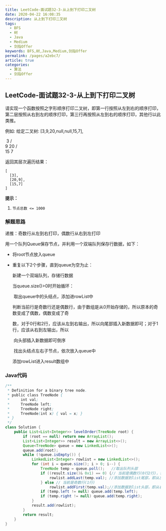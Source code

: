 ```yaml
---
title: LeetCode-面试题32-3-从上到下打印二叉树
date: 2020-04-22 16:08:35
description: 从上到下打印二叉树
tags: 
  - BFS
  - 树
  - Java
  - Medium
  - 剑指Offer
keywords: BFS,树,Java,Medium,剑指Offer
permalink: /pages/a2ebc7/
article: true
categories: 
  - 算法
  - 剑指Offer
---
```


## LeetCode-面试题32-3-从上到下打印二叉树 

请实现一个函数按照之字形顺序打印二叉树，即第一行按照从左到右的顺序打印，第二层按照从右到左的顺序打印，第三行再按照从左到右的顺序打印，其他行以此类推。

例如:
给定二叉树: [3,9,20,null,null,15,7],

​    3
   / \
  9  20
    /  \
   15   7

返回其层次遍历结果：

```
[
  [3],
  [20,9],
  [15,7]
]
```

 <!--more-->

**提示：**

1. `节点总数 <= 1000`

### 解题思路

递推：奇数行从左到右打印，偶数行从右到左打印

用一个队列Queue保存节点，并利用一个双端队列保存行数据，如下：

- 将root节点放入queue

- 重复以下2个步骤，直到queue为空为止：

  新建一个双端队列，存储行数据

  当queue.size()>0时开始循环：

  ​	取出queue中的头结点，添加进rowList中

  ​	判断当前行是奇数行还是偶数行，由于数组是从0开始存储的，所以原本的奇数变成了偶数，偶数变成了奇		        

  ​	数，对于0行和2行，应该从左到右输出，所以向尾部插入新数据即可；对于1行，应该从右到左输出，所以

  ​	向头部插入新数据即可倒序

  ​	找出头结点左右子节点，依次放入queue中

  添加rowList进入result数组中

### Java代码

```java
/**
 * Definition for a binary tree node.
 * public class TreeNode {
 *     int val;
 *     TreeNode left;
 *     TreeNode right;
 *     TreeNode(int x) { val = x; }
 * }
 */
class Solution {
    public List<List<Integer>> levelOrder(TreeNode root) {
        if (root == null) return new ArrayList();
        List<List<Integer>> result = new ArrayList<>();
        Queue<TreeNode> queue = new LinkedList<>();
        queue.add(root);
        while (!queue.isEmpty()) {
            LinkedList<Integer> rowlist = new LinkedList<>();
            for (int i = queue.size(); i > 0; i--) {
                TreeNode temp = queue.poll();	//取出队列头部
                if ((result.size()& 0x1) == 0) {// 当前是偶数行(0行2行)，行从0开始
                    rowlist.addLast(temp.val); //添加数据到list尾部，即从左至右顺序
                } else // 当前是奇数行(1行)
                    rowlist.addFirst(temp.val);//添加数据到list头部，即从右至左顺序
                if (temp.left != null) queue.add(temp.left);
                if (temp.right != null) queue.add(temp.right);
            }
            result.add(rowlist);
        }
        return result;
    }
}
```

